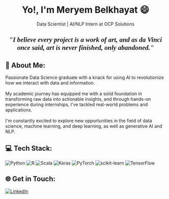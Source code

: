<h1 align="center">Yo!, I'm Meryem Belkhayat 😄 </h1>
<p align="center"> Data Scientist | AI/NLP Intern at OCP Solutions </p>
<h2 align="center"><em><font face="Brush Script MT, cursive">"I believe every project is a work of art, and as da Vinci once said, art is never finished, only abandoned."</font></em></h2>

## 💫 About Me:
Passionate Data Science graduate with a knack for using AI to revolutionize how we interact with data and information.<br><br>My academic journey has equipped me with a solid foundation in transforming raw data into actionable insights, and through hands-on experience during internships, I've tackled real-world problems and applications.<br><br>I'm constantly excited to explore new opportunities in the field of data science, machine learning, and deep learning, as well as generative AI and NLP.



## 💻 Tech Stack:
![Python](https://img.shields.io/badge/python-3670A0?style=for-the-badge&logo=python&logoColor=ffdd54) ![R](https://img.shields.io/badge/r-%23276DC3.svg?style=for-the-badge&logo=r&logoColor=white) ![Scala](https://img.shields.io/badge/scala-%23DC322F.svg?style=for-the-badge&logo=scala&logoColor=white) ![Keras](https://img.shields.io/badge/Keras-%23D00000.svg?style=for-the-badge&logo=Keras&logoColor=white) ![PyTorch](https://img.shields.io/badge/PyTorch-%23EE4C2C.svg?style=for-the-badge&logo=PyTorch&logoColor=white) ![scikit-learn](https://img.shields.io/badge/scikit--learn-%23F7931E.svg?style=for-the-badge&logo=scikit-learn&logoColor=white) ![TensorFlow](https://img.shields.io/badge/TensorFlow-%23FF6F00.svg?style=for-the-badge&logo=TensorFlow&logoColor=white)



## 🌐 Get in Touch:

[![LinkedIn](https://img.shields.io/badge/LinkedIn-%230077B5.svg?logo=linkedin&logoColor=white)](https://linkedin.com/in/linkedin.com/in/meryem-belkhayat-5a90561b9)






